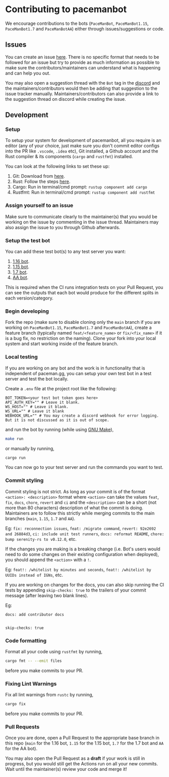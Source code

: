 # Contributing to pacemanbot
We encourage contributions to the bots (`PaceManBot`, `PaceManBot1.15`, `PaceManBot1.7` and `PaceManBotAA`) either through issues/suggestions or code.

## Issues
You can create an issue [here](https://github.com/paceman-mcsr/pacemanbot/issues). There is no specific format that needs to be followed for an issue but try to provide as much information as possible to make sure the contributors/maintainers can understand what is happening and can help you out.

You may also open a suggestion thread with the `Bot` tag in the [discord](https://discord.gg/t63gGSWvdV) and the maintainers/contributors would then be adding that suggestion to the issue tracker manually. Maintainers/contributors can also provide a link to the suggestion thread on discord while creating the issue.

## Development
### Setup
To setup your system for development of pacemanbot, all you require is an editor (any of your choice, just make sure you don't commit editor configs into the PR like `.vscode`, `.idea` etc), Git installed, a Github account and the Rust compiler & its components (`cargo` and `rustfmt`) installed.

You can look at the following links to set these up:
1. Git: Download from [here](https://git-scm.com/downloads).
2. Rust: Follow the steps [here](https://www.rust-lang.org/tools/install).
3. Cargo: Run in terminal/cmd prompt: `rustup component add cargo`
4. Rustfmt: Run in terminal/cmd prompt: `rustup component add rustfmt`

### Assign yourself to an issue
Make sure to communicate clearly to the maintainer(s) that you would be working on the issue by commenting in the issue thread. Maintainers may also assign the issue to you through Github afterwards.

### Setup the test bot
You can add these test bot(s) to any test server you want:
1. [1.16 bot](https://discord.com/oauth2/authorize?client_id=1187382354004688916).
2. [1.15 bot]().
3. [1.7 bot]().
4. [AA bot]().

This is required when the CI runs integration tests on your Pull Request, you can see the outputs that each bot would produce for the different splits in each version/category.

### Begin developing
Fork the repo (make sure to disable cloning only the `main` branch if you are working on `PaceManBot1.15`, `PaceManBot1.7` and `PaceManBotAA`), create a feature branch (typically named `feat/<feature_name>` or `fix/<fix_name>` if it is a bug fix, no restriction on the naming).
Clone your fork into your local system and start working inside of the feature branch.

### Local testing
If you are working on any bot and the work is in functionality that is independent of paceman.gg, you can setup your own test bot in a test server and test the bot locally.

Create a `.env` file at the project root like the following:
```
BOT_TOKEN=<your test bot token goes here>
API_AUTH_KEY="" # Leave it blank.
WS_HOST="" # Leave it blank.
WS_URL="" # Leave it blank
WEBHOOK_URL="" # You may create a discord webhook for error logging. But it is not discussed as it is out of scope.
```
and run the bot by running (while using [GNU Make](https://www.gnu.org/software/make/)),
```bash
make run
```
or manually by running,
```bash
cargo run
```

You can now go to your test server and run the commands you want to test.

### Commit styling
Commit styling is not strict. As long as your commit is of the format `<action>: <description>` format where `<action>` can take the values `feat`, `fix`, `docs`, `chore`, `revert` and `ci` and the `<description>` can be a short (not more than 80 characters) description of what the commit is doing.
Maintainers are to follow this strictly while merging commits to the main branches (`main`, `1.15`, `1.7` and `AA`).

Eg: `fix: reconnection issues`, `feat: /migrate command`, `revert: 92e2692 and 26884d3`, `ci: include unit test runners`, `docs: reformat README`, `chore: bump serenity-rs to v0.12.0`, etc.

If the changes you are making is a breaking change (i.e. Bot's users would need to do some changes on their existing configuration when deployed), you should append the `<action>` with a `!`.

Eg: `feat!: /whitelist by minutes and seconds`, `feat!: /whitelist by UUIDs instead of IGNs`, etc.

If you are working on changes for the docs, you can also skip running the CI tests by appending `skip-checks: true` to the trailers of your commit message (after leaving two blank lines).

Eg: 
```
docs: add contributor docs


skip-checks: true
```

### Code formatting
Format all your code using `rustfmt` by running,
```bash
cargo fmt -- --emit files
```
before you make commits to your PR.

### Fixing Lint Warnings
Fix all lint warnings from `rustc` by running,
```bash
cargo fix
```
before you make commits to your PR.

### Pull Requests
Once you are done, open a Pull Request to the appropriate base branch in this repo (`main` for the 1.16 bot, `1.15` for the 1.15 bot, `1.7` for the 1.7 bot and `AA` for the AA bot).

You may also open the Pull Request as a **draft** if your work is still in progress, but you would still get the Actions run on all your new commits.
Wait until the maintainer(s) review your code and merge it!
